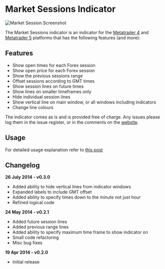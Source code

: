 # Market Sessions Indicator
![Market Session Screenshot](http://adamjowett.com/wp-content/uploads/2014/05/market_sessions.png)

The Market Sessions indicator is an indicator for the [Metatrader 4](http://www.metatrader4.com/) and [Metatrader 5](http://www.metatrader5.com/) platforms that has the following features (and more):

## Features
- Show open times for each Forex session
- Show open price for each Forex session
- Show the previous sessions range
- Offset sessions according to GMT times
- Show session lines on future times
- Show lines on smaller timeframes only
- Hide individual session lines
- Show vertical line on main window, or all windows including indicators
- Change line colours

The indicator comes as is and is provided free of charge. Any issues please log them in the issue register, or in the comments on the [website](http://adamjowett.com/category/trading/downloads/).

## Usage

For detailed usage explanation refer to [this post](http://adamjowett.com/2012/04/market-sessions-metatrader-indicator/)

## Changelog

__26 July 2014 - v0.3.0__
- Added ability to hide vertical lines from indicator windows
- Expanded labels to include GMT offset
- Added ability to specify times down to the minute not just hour
- Refined logical code

__24 May 2014 - v0.2.1__
- Added future session lines
- Added previous range lines
- Added ability to specify maximum time frame to show indicator on
- Small code refactoring
- Misc bug fixes

__19 Apr 2014 - v0.2.0__
- Initial release
